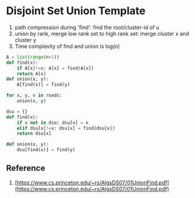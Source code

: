 # Disjoint Set Union Template

1. path compression during 'find': find the root/cluster-id of u
2. union by rank, merge low rank set to high rank set: merge cluster x and cluster y
3. Time complexity of find and union is log(n)

``` py
A = list(range(n+1))
def find(x):
    if A[x]!=x: A[x] = find(A[x])
    return A[x]
def union(x, y):
    A[find(x)] = find(y)

for x, y, v in roads:
    union(x, y)
```

``` py
dsu = {}
def find(x):
    if x not in dsu: dsu[x] = x
    elif dsu[x]!=x: dsu[x] = find(dsu[x])
    return dsu[x]

def union(x, y):
    dsu[find(x)] = find(y)
```

## Reference

1. [https://www.cs.princeton.edu/~rs/AlgsDS07/01UnionFind.pdf](https://www.cs.princeton.edu/~rs/AlgsDS07/01UnionFind.pdf)
